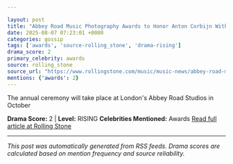 ```yaml
---

layout: post
title: "Abbey Road Music Photography Awards to Honor Anton Corbijn With Icon Award"""
date: 2025-08-07 07:23:01 +0000
categories: gossip
tags: ['awards', 'source-rolling_stone', 'drama-rising']
drama_score: 2
primary_celebrity: awards
source: rolling_stone
source_url: "https://www.rollingstone.com/music/music-news/abbey-road-music-photography-awards-anton-corbijn-1235402613/"""
mentions: {'awards': 2}
---
```


The annual ceremony will take place at London's Abbey Road Studios in October

**Drama Score:** 2 | **Level:** RISING **Celebrities Mentioned:** Awards [Read full article at Rolling Stone](https://www.rollingstone.com/music/music-news/abbey-road-music-photography-awards-anton-corbijn-1235402613/)

---

*This post was automatically generated from RSS feeds. Drama scores are calculated based on mention frequency and source reliability.*